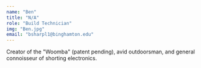 ```yaml
---
name: "Ben"
title: "N/A"
role: "Build Technician"
img: "Ben.jpg"
email: "bsharpl1@binghamton.edu"
---
```

Creator of the "Woomba" (patent pending), avid outdoorsman, and general connoisseur of shorting electronics.  
